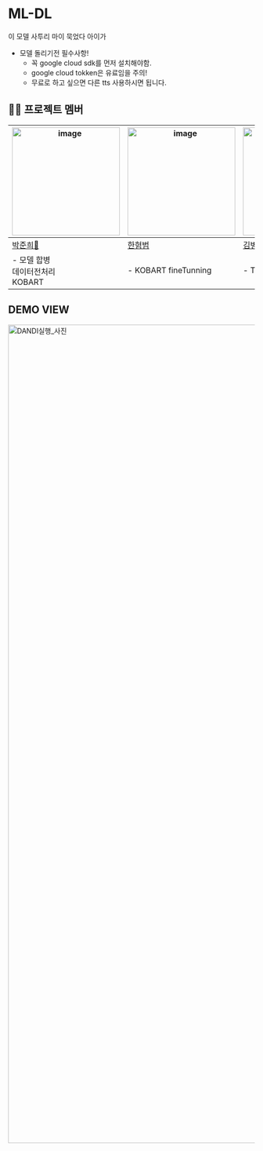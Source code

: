 # ML-DL
이 모델 사투리 마이 묵었다 아이가


* 모델 돌리기전 필수사항!
  * 꼭 google cloud sdk를 먼저 설치해야함.
  * google cloud tokken은 유료임을 주의!
  * 무료로 하고 싶으면 다른 tts 사용하시면 됩니다.


## 🧑‍💻 프로젝트 멤버
<table>
  <thead>
    <tr>
      <th><img width="220" alt="image" src="https://github.com/user-attachments/assets/bb353ed1-3234-4eeb-9dad-ad98c1a79cbb"></th>
      <th><img width="220" alt="image" src="https://github.com/user-attachments/assets/bb353ed1-3234-4eeb-9dad-ad98c1a79cbb"></th>
      <th><img width="220" alt="image" src="https://github.com/user-attachments/assets/bb353ed1-3234-4eeb-9dad-ad98c1a79cbb"></th>
      <th><img width="220" alt="image" src="https://github.com/user-attachments/assets/bb353ed1-3234-4eeb-9dad-ad98c1a79cbb"></th>
      <th><img width="220" alt="image" src="https://github.com/user-attachments/assets/bb353ed1-3234-4eeb-9dad-ad98c1a79cbb"></th>
      <th><img width="220" alt="image" src="https://github.com/user-attachments/assets/bb353ed1-3234-4eeb-9dad-ad98c1a79cbb"></th>
    </tr>
  </thead>
  <tbody>
    <tr>
      <td><a href="https://github.com/Junparking">박준희👑</a></td>
      <td><a href="https://github.com/bum1123">한혐범</a></td>
      <td><a href="https://github.com/BWKBH">김병현</a></td>
      <td><a href="https://github.com/hwankhai">이지환</a></td>
      <td><a href="https://github.com/bigjameschung">정한직</a></td>
      <td><a href="https://github.com/chososo">조하영</a></td>
    </tr>
    <tr>
      <td>- 모델 합병 <br> 데이터전처리 <br> KOBART  </td>
      <td>- KOBART fineTunning </td>
      <td>- TTS Model </td>
      <td>- 발표 자료 제작 <br>-WHISPER</td>
      <td>- TTS Model <br> Google cloud api </td>
      <td>- 발표 자료 제작 <br> WHISPER</td>
    </tr>
  </tbody>
</table>


## DEMO VIEW


<img width="1668" alt="DANDI실행_사진" src="https://github.com/user-attachments/assets/4d80fa21-5d59-4690-a845-3c9bb0111f2c">
